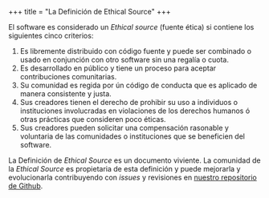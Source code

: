 +++
title = "La Definición de Ethical Source"
+++

El software es considerado un *Ethical source* (fuente ética) si contiene los siguientes cinco criterios:

1. Es libremente distribuido con código fuente y puede ser combinado o usado en conjunción con otro software sin una regalía o cuota.
2. Es desarrollado en público y tiene un proceso para aceptar contribuciones comunitarias.
3.  Su comunidad es regida por ún código de conducta que es aplicado de manera consistente y justa.
4. Sus creadores tienen el derecho de prohibir su uso a individuos o instituciones involucradas en violaciones de los derechos humanos ó otras prácticas que consideren poco éticas.
5. Sus creadores pueden solicitar una compensación rasonable y voluntaria de las comunidades o instituciones que se beneficien del software.

La Definición de *Ethical Source* es un documento viviente. La comunidad de la *Ethical Source* es propietaria de esta definición y puede mejorarla y evolucionarla contribuyendo con *issues* y revisiones en [nuestro repositorio de Github](https://github.com/ContributorCovenant/ethicalsource "Ethical Source Definition source code").
